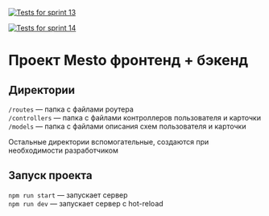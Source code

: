 [![Tests for sprint 13](https://github.com/ru39391/express-mesto-gha/actions/workflows/tests-13-sprint.yml/badge.svg)](https://github.com/ru39391/express-mesto-gha/actions/workflows/tests-13-sprint.yml) 

[![Tests for sprint 14](https://github.com/ru39391/express-mesto-gha/actions/workflows/tests-14-sprint.yml/badge.svg)](https://github.com/ru39391/express-mesto-gha/actions/workflows/tests-14-sprint.yml)

# Проект Mesto фронтенд + бэкенд

## Директории

`/routes` — папка с файлами роутера  
`/controllers` — папка с файлами контроллеров пользователя и карточки   
`/models` — папка с файлами описания схем пользователя и карточки  
  
Остальные директории вспомогательные, создаются при необходимости разработчиком

## Запуск проекта

`npm run start` — запускает сервер   
`npm run dev` — запускает сервер с hot-reload
